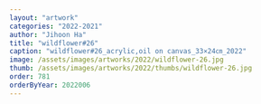 ```yaml
---
layout: "artwork"
categories: "2022-2021"
author: "Jihoon Ha"
title: "wildflower#26"
caption: "wildflower#26_acrylic,oil on canvas_33×24㎝_2022"
image: /assets/images/artworks/2022/wildflower-26.jpg
thumb: /assets/images/artworks/2022/thumbs/wildflower-26.jpg
order: 781
orderByYear: 2022006
---
```

